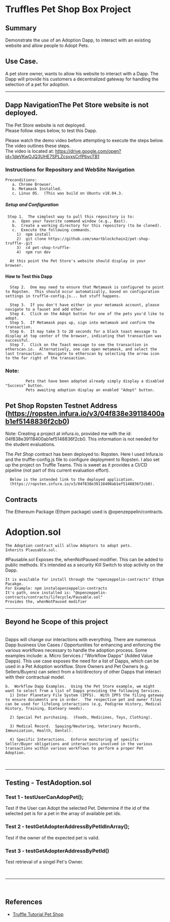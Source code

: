# Truffles Pet Shop Box Project

## Summary
Demonstrate the use of an Adoption Dapp, to interact with an existing website and allow people to Adopt Pets.

## Use Case.
A pet store owner, wants to allow his website to interact with a Dapp.  The Dapp will provide his customers a decentralized gateway for handling the selection of a pet for adoption.
<br />
<hr />

## Dapp NavigationThe Pet Store website is not deployed.  
   The Pet Store website is not deployed.  
   Please follow steps below, to test this Dapp.
   
   Please watch the demo video before attempting to execute the steps below.
   The video outlines these steps.  
   The video is located at: https://drive.google.com/open?id=1deVKwOJQ3UHE7SPLZcsvxsCrfPbvcTB1
   
   
  ### Instructions for Repository and WebSite Navigation  
    Preconditions: 
       a. Chrome Browser.
       b. Metamask Installed.
       c. Linux OS.  (This was build on Ubuntu v18.04.3.
       
   ##### Setup and Configuration    
     Step 1.  The simplest way to pull this repository is to:
       a.  Open your favorite command window (e.g., Bast).
       b.  Create a working directory for this repository (to be cloned).
       c.  Execute the following commands.
	     1)  npm install
	     2)  git clone https://github.com/smartblockchain2/pet-shop-truffle-.git
	     3)  cd pet-shop-truffle-     
	     4)  npm run dev
    
      At this point the Pet Store's website should display in your browser.

  #### How to Test this Dapp

      Step 2.  One may need to ensure that Metamask is configured to point to Ropsten.  This should occur automatically, based on configuration settings in truffle-config.js... but stuff happens.
      
      Step 3.  If you don't have either in your metamask account, please navigate to a fauset and add ether.
      Step 4.  Click on the Adopt button for one of the pets you'd like to adopt.
      Step 5.  If Metamask pops up, sign into metamask and confirm the transaction.
      Step 6.  It may take 5 to 20 seconds for a black toast message to display at top center of the browser, indicating that transaction was successful.
      Step 7.  Click on the Toast message to see the transaction in etherscan.io.  Alternatively, one can open metamask, and select the last transaction.  Navigate to etherscan by selecting the arrow icon to the far right of the transaction.
      
  ### Note:  
      	     Pets that have been adopted already simply display a disabled "Success" button.
             Pets awaiting adoption display an enabled "Adopt" button.    
      

## Pet Shop Ropsten Testnet Address (https://ropsten.infura.io/v3/04f838e39118400ab1ef5148836f2cb0)
Note:  Creating a project at infura.io, provided me with the id:  04f838e39118400ab1ef5148836f2cb0.  This information is not needed for the student evaluations.

The *Pet Shop* contract has been deployed to:  Ropsten.
Here I used Infura.io and the truffle-config.js file to configure deployment to Ropsten.
I also set up the project on Truffle Teams.  This is sweet as it provides a CI/CD pipeline (not part of this current evaluation effort).
      
      Below is the intended link to the deployed application.  
      (https://ropsten.infura.io/v3/04f838e39118400ab1ef5148836f2cb0).


## Contracts
The Ethereum Package (Ethpm package) used is @openzeppelin/contracts. 

  #	Adoption.sol
    The Adoption contract will allow Adoptors to adopt pets.
    Inherits Plausable.sol.
	
  #Pausable.sol
    Exposes the, whenNotPaused modifier.  This can be added to public methods.  It's intended as a security Kill Switch to stop activity on the Dapp.

    It is available for install through the "openzeppelin-contracts" Ethpm Pacakge.
    For Example: npm instalopenzeppelin-contracts
    It's path, once installed is: "@openzeppelin-contracts/contracts/lifecycle/Pausable.sol"
    Provides the, whenNotPaused modifier
			
  <hr />

## Beyond he Scope of this project
<br />
 Dapps will change our interactions with everything.  There are numerous Dapp business Use Cases / Opportunities for enhancing and enforcing the various workflows necessary to handle the adoption process.  Some examples include:
    a. Micro Services / "Workflow Dapps" (Added Value Dapps).  This use case exposes the need for a list of Dapps, which can be used in a Pet Adoption workflow.  Store Owners and Pet Owners (e.g. Sellers/Buyers) can select from a list/directory of other Dapps that interact with their contractual model.  
	
	b.  Workflow Dapp Examples.  Using the Pet Store example, we might want to select from a list of Dapps providing the following Services.
	  1) Inter Planetary File System (IPFS).  With IPFS the filing gateway to ensure documents are in order.  The respective pet and owner files can be used for lifelong interactions (e.g, Pedigree History, Medical History, Training, Dieteary needs).
	  
	  2) Special Pet purchasing.  (Foods, Medicines, Toys, Clothing). 
	  
	  3) Medical Record.  Spaying/Neutering, Veterinary Records, Immunization, Health, Dental).
	  
   	  4) Specific Interactions.  Enforce monitoring of specific Seller/Buyer obligations and interactions involved in the various transactions within various workflows to perform a proper Pet Adoption.

<br />

<hr />

## Testing - TestAdoption.sol

### Test 1 - testUserCanAdopPet();
Test if the User can Adopt the selected Pet.
 Determine if the id of the selected pet is for a pet in the array of available pet ids.
<br />
### Test 2 - testGetAdopterAddressByPetIdInArray();
Test if the owner of the expected pet is valid.
<br />
### Test 3 - testGetAdopterAddressByPetId()
Test retrieval of a singel Pet's Owner.

<br />

<hr />

<br />

## References

* [Truffle Tutorial Pet Shop](https://www.trufflesuite.com/tutorials/pet-shop)

<br />

<br />

